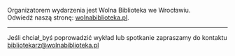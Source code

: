 Organizatorem wydarzenia jest Wolna Biblioteka we Wrocławiu.  
Odwiedź naszą stronę: [wolnabiblioteka.pl](https://wolnabiblioteka.pl).

---

Jeśli chciał_byś poprowadzić wykład lub spotkanie zapraszamy do kontaktu bibliotekarz@wolnabiblioteka.pl
